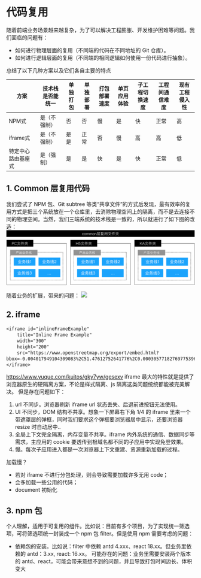 # 代码复用

随着前端业务场景越来越复杂，为了可以解决工程膨胀、开发维护困难等问题。我们面临的问题有：

- 如何进行物理层面的复用（不同端的代码在不同地址的 Git 仓库）。
- 如何进行逻辑层面的复用（不同端的相同逻辑如何使用一份代码进行抽象）。

总结了以下几种方案以及它们各自主要的特点


|方案	| 技术栈是否能统一|	单独打包 |	单独部署 |	打包部署速度 |	单页应用体验 |	子工程切换速度 |	工程间通信难度 |	现有工程侵入性 
| ---| ------------	| ---	|	 ---	 |	 ---	 |	 ---	 |	 ---	 |	 ---	 |	 ---	
|NPM式	| 是（不强制）|	否 |	否 |	慢 |	是 |	快 |	正常 |	高 |	高
|iframe式 |	是（不强制） |	是	是 |	正常 |	否 |	慢 |	高 |	高 |	低
|特定中心路由基座式  |	是（强制） |	是 |	是 |	快 |	是 |	快 |	正常 |	低

## 1. Common 层复用代码

我们尝试了 NPM 包、Git subtree 等类“共享文件”的方式后发现，最有效率的复用方式是把三个系统放在一个仓库里，去消除物理空间上的隔离，而不是去连接不同的物理空间。当然，我们三端系统的技术栈是一致的，所以就进行了如下图的改造：
<img src="./assets/comon.png">

随着业务的扩展，带来的问题：
<img src="./assets/comon_problem.png">

## 2. iframe

```
<iframe id="inlineFrameExample"
    title="Inline Frame Example"
    width="300"
    height="200"
    src="https://www.openstreetmap.org/export/embed.html?bbox=-0.004017949104309083%2C51.47612752641776%2C0.00030577182769775396%2C51.478569861898606&layer=mapnik">
</iframe>
```

https://www.yuque.com/kuitos/gky7yw/gesexv
iframe 最大的特性就是提供了浏览器原生的硬隔离方案，不论是样式隔离、js 隔离这类问题统统都能被完美解决。 但是存在问题如下：

1. url 不同步。浏览器刷新 iframe url 状态丢失、后退前进按钮无法使用。
2. UI 不同步，DOM 结构不共享。想象一下屏幕右下角 1/4 的 iframe 里来一个带遮罩层的弹框，同时我们要求这个弹框要浏览器居中显示，还要浏览器 resize 时自动居中..
3. 全局上下文完全隔离，内存变量不共享。iframe 内外系统的通信、数据同步等需求，主应用的 cookie 要透传到根域名都不同的子应用中实现免登效果。
4. 慢。每次子应用进入都是一次浏览器上下文重建、资源重新加载的过程。

加载慢？

- 若对 iframe 不进行分包处理，则会导致需要加载许多无用 code；
- 会多加载一些公用的代码；
- document 初始化

## 3. npm 包

个人理解，适用于可复用的组件。比如说：目前有多个项目，为了实现统一筛选项，可将筛选项统一封装成一个 npm 包 filter。但是使用 npm 需要考虑的问题：

- 依赖包的安装。比如说：filter 中依赖 antd 4.xxx、react 18.xx。但业务里依赖的 antd：3.xx, react: 16.xx。 可能存在的问题：业务里需要安装两个版本的 antd、react，可能会带来意想不到的问题，并且导致打包时间边长、体积变大
